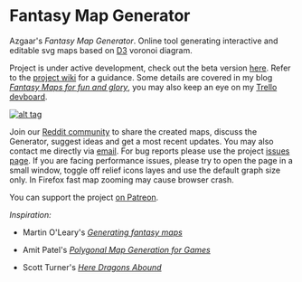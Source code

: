 # Fantasy Map Generator

Azgaar's _Fantasy Map Generator_. Online tool generating interactive and editable svg maps based on [D3](https://d3js.org) voronoi diagram.

Project is under active development, check out the beta version [here](https://azgaar.github.io/Fantasy-Map-Generator). Refer to the [project wiki](https://github.com/Azgaar/Fantasy-Map-Generator/wiki) for a guidance. Some details are covered in my blog [_Fantasy Maps for fun and glory_](https://azgaar.wordpress.com), you may also keep an eye on my [Trello devboard](https://trello.com/b/7x832DG4/fantasy-map-generator).

[![alt tag](https://i0.wp.com/azgaar.files.wordpress.com/2017/03/80k-part.png)](https://azgaar.wordpress.com)

Join our [Reddit community](https://www.reddit.com/r/FantasyMapGenerator) to share the created maps, discuss the Generator, suggest ideas and get a most recent updates. You may also contact me directly via [email](mailto:maxganiev@yandex.com). For bug reports please use the project [issues page](https://github.com/Azgaar/Fantasy-Map-Generator/issues). If you are facing performance issues, please try to open the page in a small window, toggle off relief icons layes and use the default graph size only. In Firefox fast map zooming may cause browser crash.

You can support the project [on Patreon](https://www.patreon.com/azgaar).

_Inspiration:_

* Martin O'Leary's [_Generating fantasy maps_](https://mewo2.com/notes/terrain)

* Amit Patel's [_Polygonal Map Generation for Games_](http://www-cs-students.stanford.edu/~amitp/game-programming/polygon-map-generation)

* Scott Turner's [_Here Dragons Abound_](https://heredragonsabound.blogspot.com)
